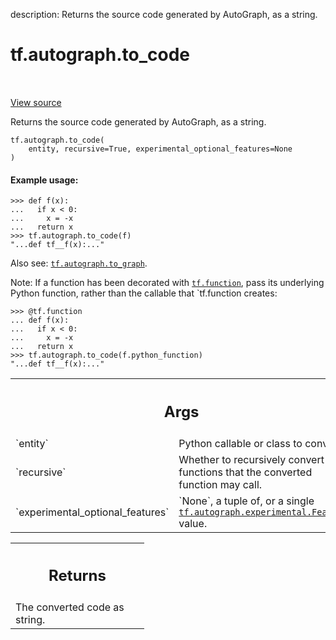 description: Returns the source code generated by AutoGraph, as a string.

<div itemscope itemtype="http://developers.google.com/ReferenceObject">
<meta itemprop="name" content="tf.autograph.to_code" />
<meta itemprop="path" content="Stable" />
</div>

# tf.autograph.to_code

<!-- Insert buttons and diff -->

<table class="tfo-notebook-buttons tfo-api nocontent" align="left">

</table>

<a target="_blank" class="external" href="/code/stable/tensorflow/python/autograph/impl/api.py">View source</a>



Returns the source code generated by AutoGraph, as a string.


<pre class="devsite-click-to-copy prettyprint lang-py tfo-signature-link">
<code>tf.autograph.to_code(
    entity, recursive=True, experimental_optional_features=None
)
</code></pre>



<!-- Placeholder for "Used in" -->


#### Example usage:



```
>>> def f(x):
...   if x < 0:
...     x = -x
...   return x
>>> tf.autograph.to_code(f)
"...def tf__f(x):..."
```

Also see: <a href="../../tf/autograph/to_graph.md"><code>tf.autograph.to_graph</code></a>.

Note: If a function has been decorated with <a href="../../tf/function.md"><code>tf.function</code></a>, pass its
underlying Python function, rather than the callable that `tf.function
creates:

```
>>> @tf.function
... def f(x):
...   if x < 0:
...     x = -x
...   return x
>>> tf.autograph.to_code(f.python_function)
"...def tf__f(x):..."
```

<!-- Tabular view -->
 <table class="responsive fixed orange">
<colgroup><col width="214px"><col></colgroup>
<tr><th colspan="2"><h2 class="add-link">Args</h2></th></tr>

<tr>
<td>
`entity`<a id="entity"></a>
</td>
<td>
Python callable or class to convert.
</td>
</tr><tr>
<td>
`recursive`<a id="recursive"></a>
</td>
<td>
Whether to recursively convert any functions that the converted
function may call.
</td>
</tr><tr>
<td>
`experimental_optional_features`<a id="experimental_optional_features"></a>
</td>
<td>
`None`, a tuple of, or a single
<a href="../../tf/autograph/experimental/Feature.md"><code>tf.autograph.experimental.Feature</code></a> value.
</td>
</tr>
</table>



<!-- Tabular view -->
 <table class="responsive fixed orange">
<colgroup><col width="214px"><col></colgroup>
<tr><th colspan="2"><h2 class="add-link">Returns</h2></th></tr>
<tr class="alt">
<td colspan="2">
The converted code as string.
</td>
</tr>

</table>

